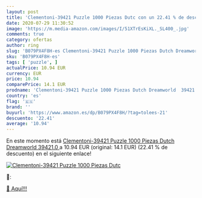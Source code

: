 ```yaml
---
layout: post
title: 'Clementoni-39421 Puzzle 1000 Piezas Dutc con un 22.41 % de descuento'
date: 2020-07-29 11:30:52
image: 'https://m.media-amazon.com/images/I/51XTrEsKiXL._SL400_.jpg'
comments: true
category: ofertas
author: ring
slug: 'B079PX4F8H-es Clementoni-39421 Puzzle 1000 Piezas Dutch Dreamworld 39421.0'
sku: 'B079PX4F8H-es'
tags: [ 'puzzle', ]
actualPrice: 10.94 EUR
currency: EUR
price: 10.94
comparePrice: 14.1 EUR
prodname: 'Clementoni-39421 Puzzle 1000 Piezas Dutch Dreamworld  39421.0 '
country: 'es'
flag: '🇪🇸'
brand: ''
buyurl: 'https://www.amazon.es/dp/B079PX4F8H/?tag=tolees-21'
descuento: '22.41'
average: '10.94'
---
```


En este momento está [Clementoni-39421 Puzzle 1000 Piezas Dutch Dreamworld  39421.0 ](https://www.amazon.es/dp/B079PX4F8H/?tag=tolees-21) a 10.94 EUR (original: 14.1 EUR) (22.41 %  de descuento) en el siguiente enlace!

[![Clementoni-39421 Puzzle 1000 Piezas Dutc](https://m.media-amazon.com/images/I/51XTrEsKiXL._SL400_.jpg)](https://www.amazon.es/dp/B079PX4F8H/?tag=tolees-21)

🔎:


[🛒 Aquí!!!](https://www.amazon.es/dp/B079PX4F8H/?tag=tolees-21)
